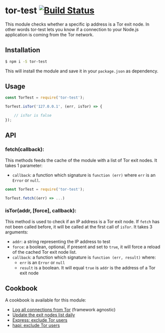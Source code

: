 # tor-test [![Build Status](https://travis-ci.org/sqreen/tor-test.svg?branch=master)](https://travis-ci.org/sqreen/tor-test)

This module checks whether a specific ip address is a Tor exit node. In other words tor-test lets you know if a connection
to your Node.js application is coming from the Tor network.

## Installation

```sh
$ npm i -S tor-test
```
This will install the module and save it in your `package.json` as dependency.

## Usage

```js
const TorTest = require('tor-test');

TorTest.isTor('127.0.0.1', (err, isTor) => {

    // isTor is false
});
```

## API

### fetch(callback):

This methods feeds the cache of the module with a list of Tor exit nodes.
It takes 1 parameter:
* `callback`: a function which signature is `function (err)` where `err` is an `Error` or `null`.

```js
const TorTest = require('tor-test');

TorTest.fetch((err) => ...)
```

### isTor(addr, [force], callback):

This method is used to check if an IP address is a Tor exit node.
If `fetch` has not been called before, it will be called at the first call of `isTor`.
It takes 3 arguments:
* `addr`: a string representing the IP address to test
* `force`: a boolean, optional, if present and set to `true`, it will force a reload of the cached Tor exit node list.
* `callback`: a function which signature is `function (err, result)` where:
    * `err` is an `Error` or `null`
    * `result` is a boolean. It will equal `true` is `addr` is the address of a Tor exit node
    

## Cookbook

A cookbook is available for this module:
* [Log all connections from Tor](./cookbook/log.md) (framework agnostic)
* [Update the exit nodes list daily](./cookbook/update.md)
* [Express: exclude Tor users](./cookbook/express.md)
* [hapi: exclude Tor users](./cookbook/express.md)

